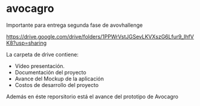# avocagro
Importante para entrega segunda fase de avovhallenge

  https://drive.google.com/drive/folders/1PPWrVstJGSevLKVXszG6Lfur9_IhfVK8?usp=sharing

La carpeta de drive contiene:
- Vídeo presentación.
- Documentación del proyecto
- Avance del Mockup de la aplicación
- Costos de desarrollo del proyecto

Además en éste reporsitorio está el avance del prototipo de Avocagro



